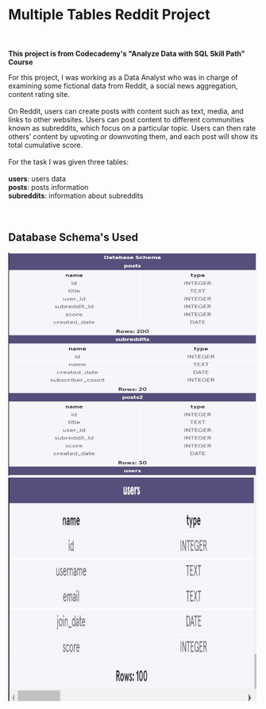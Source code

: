 <h1>Multiple Tables Reddit Project</h1>
<br>
<br>
<b>This project is from Codecademy's "Analyze Data with SQL Skill Path" Course</b>

For this project, I was working as a Data Analyst who was in charge of examining some fictional data from Reddit, a social news aggregation, content rating site.
<br>
<br>
On Reddit, users can create posts with content such as text, media, and links to other websites. Users can post content to different communities known as subreddits, which focus on a particular topic. Users can then rate others’ content by upvoting or downvoting them, and each post will show its total cumulative score.
<br>
<br>
For the task I was given three tables:
<br>
<br>
<b>users</b>: users data<br>
<b>posts</b>: posts information<br>
<b>subreddits</b>: information about subreddits<br><br><br>

<h2> Database Schema's Used </h2>
<img src = "RedditDbSchemaOne.JPG" alt = "Reddit Project Database Schema #1" height = "450" width = "500"> 
<img src = "RedditDbSchemaTwo.JPG" alt = "Reddit Project Database Schema #1" height = "450" width = "500"> 
